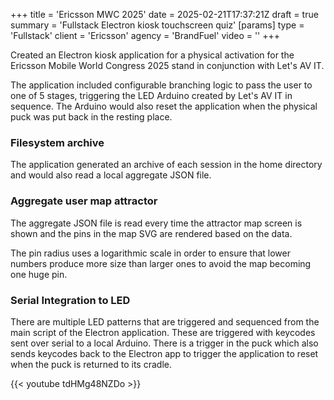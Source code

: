 +++
title = 'Ericsson MWC 2025'
date = 2025-02-21T17:37:21Z
draft = true
summary = 'Fullstack Electron kiosk touchscreen quiz'
[params]
  type = 'Fullstack'
  client = 'Ericsson'
  agency = 'BrandFuel'
  video = ''
+++

Created an Electron kiosk application for a physical activation for the Ericsson Mobile World Congress 2025
stand in conjunction with Let's AV IT.

The application included configurable branching logic to pass the user to one of 5 stages, triggering the
LED Arduino created by Let's AV IT in sequence. The Arduino would also reset the application when the physical
puck was put back in the resting place.

### Filesystem archive

The application generated an archive of each session in the home directory and would also read a local
aggregate JSON file.

### Aggregate user map attractor

The aggregate JSON file is read every time the attractor map screen is shown and the pins in the map SVG
are rendered based on the data.

The pin radius uses a logarithmic scale in order to ensure that lower numbers produce more size than larger
ones to avoid the map becoming one huge pin.

### Serial Integration to LED

There are multiple LED patterns that are triggered and sequenced from the main script of the Electron application.
These are triggered with keycodes sent over serial to a local Arduino. There is a trigger in the puck which also
sends keycodes back to the Electron app to trigger the application to reset when the puck is returned to its cradle.

{{< youtube tdHMg48NZDo >}}
